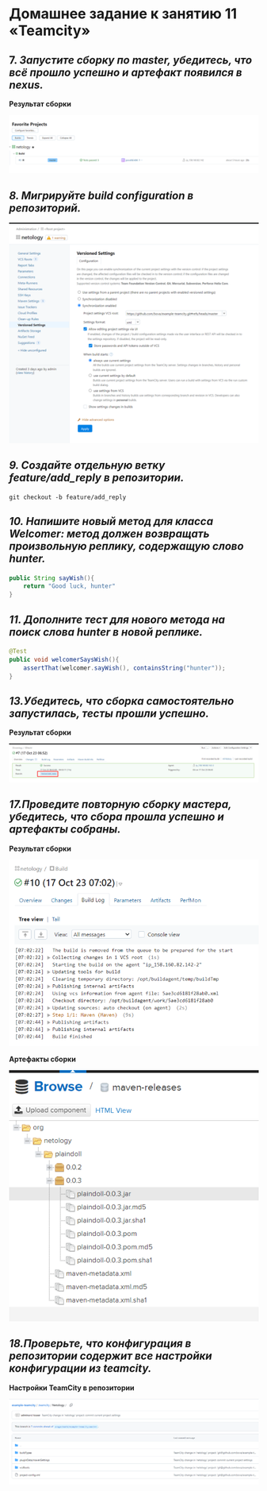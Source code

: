 # Домашнее задание к занятию 11 «Teamcity»



## 7. *Запустите сборку по master, убедитесь, что всё прошло успешно и артефакт появился в nexus.*

**Результат сборки**

![cicd11-task7-1](./home_work/cicd_11/screenshots/Screenshot_7.png)


## *8. Мигрируйте build configuration в репозиторий.*

![cicd11-task8-1](./home_work/cicd_11/screenshots/Screenshot_8.png)


## *9. Создайте отдельную ветку feature/add_reply в репозитории.*

```
git checkout -b feature/add_reply
```

## *10. Напишите новый метод для класса Welcomer: метод должен возвращать произвольную реплику, содержащую слово hunter.*

```Java
public String sayWish(){
	return "Good luck, hunter"
}
```

## *11. Дополните тест для нового метода на поиск слова hunter в новой реплике.*

```Java
@Test
public void welcomerSaysWish(){
	assertThat(welcomer.sayWish(), containsString("hunter"));
}
```

## *13.Убедитесь, что сборка самостоятельно запустилась, тесты прошли успешно.*

**Результат сборки**

![cicd11-task13-1](./home_work/cicd_11/screenshots/Screenshot_13.png)

## *17.Проведите повторную сборку мастера, убедитесь, что сбора прошла успешно и артефакты собраны.*

**Результат сборки**

![cicd11-task17-1](./home_work/cicd_11/screenshots/Screenshot_17_1.png)

**Артефакты сборки**

![cicd11-task17-2](./home_work/cicd_11/screenshots/Screenshot_17_2.png)


## *18.Проверьте, что конфигурация в репозитории содержит все настройки конфигурации из teamcity.*

**Настройки TeamCity в репозитории**

![cicd11-task18-1](./home_work/cicd_11/screenshots/Screenshot_18.png)

